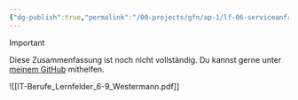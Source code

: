 ```yaml
---
{"dg-publish":true,"permalink":"/00-projects/gfn/ap-1/lf-06-serviceanfragen-bearbeiten/","tags":["GFN/LF06","inProgress"],"noteIcon":"","updated":"2025-07-12T13:31:40.000+02:00"}
---
```


>[!important] 
>Diese Zusammenfassung ist noch nicht vollständig.
>Du kannst gerne unter [meinem GitHub](https://github.com/U-L-M-S/digital-garden) mithelfen.


![[IT-Berufe_Lernfelder_6-9_Westermann.pdf]]